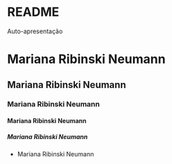 # README
Auto-apresentação

# Mariana Ribinski Neumann

## Mariana Ribinski Neumann

### Mariana Ribinski Neumann

#### Mariana Ribinski Neumann

##### Mariana Ribinski Neumann

* Mariana Ribinski Neumann


